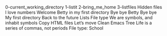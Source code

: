 0-current_working_directory
1-listit
2-bring_me_home
3-listfiles
Hidden files
I love numbers
Welcome
Betty in my first directory
Bye bye Betty
Bye bye My first directory
Back to the future
Lists
File type
We are symbols, and inhabit symbols
Copy HTML files
Let’s move
Clean Emacs
Tree
Life is a series of commas, not periods
File type: School
